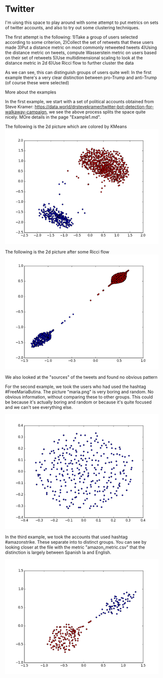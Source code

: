 # Twitter
I'm uisng this space to play around with some attempt to put metrics on sets of twitter accounts, and also to try out some clustering techniques. 

The first attempt is the following:
1)Take a group of users selected according to some criterion, 
2)Collect the set of retweets that these users made
3)Put a distance metric on most commonly retweeted tweets
4)Using the distance metric on tweets, compute Wasserstein metric on users based on their set of retweets
5)Use multidimensional scaling to look at the distance metric in 2d
6)Use Ricci flow to further cluster the data 

As we can see, this can distinguish groups of users quite well: In the first example there's a very clear distinction between pro-Trump and anti-Trump (of course these were selected) 

More about the examples
 
In the first example, we start with a set of political accounts obtained from Steve Kramer:  https://data.world/drstevekramer/twitter-bot-detection-for-walkaway-campaign, we see the above process splits the space quite nicely.  MOre details in the page "Example1.md". 


The following is the 2d picture which are colored by KMeans
![Image of  metric](https://github.com/DeepStateLearning/Twitter/blob/master/RedBlueNoRicci.png)


The following is the 2d picture after some Ricci flow 
![Image of clustered metric](https://github.com/DeepStateLearning/Twitter/blob/master/RBwithRIcci1500.png)

We also looked at the "sources" of the tweets and found no obvious pattern


For the second example, we took the users who had used the hashtag #FreeMariaButina.   The picture "maria.png" is very boring and random.  No obvious information, without comparing these to other groups. This could be because it's actually boring and random or because it's quite focused and we can't see everything else. 

![Image of Maria](https://github.com/DeepStateLearning/Twitter/blob/master/maria.png)



In the third example, we took the accounts that used hashtag #amazonstrike.   These separate into to distinct groups.  You can see by looking closer at the file with the metric "amazon_metric.csv" that the distinction is largely between Spanish la and English.  


![Image of Amazon](https://github.com/DeepStateLearning/Twitter/blob/master/amazonRicci.png)
